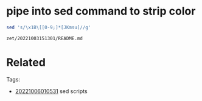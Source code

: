 # pipe into sed command to strip color
```bash
sed 's/\x1B\[[0-9;]*[JKmsu]//g'
```

` zet/20221003151301/README.md `

# Related


Tags:
- [20221006010531](/zet/20221006010531/README.md) sed scripts

    
